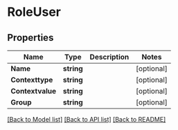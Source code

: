 # RoleUser

## Properties
Name | Type | Description | Notes
------------ | ------------- | ------------- | -------------
**Name** | **string** |  | [optional] 
**Contexttype** | **string** |  | [optional] 
**Contextvalue** | **string** |  | [optional] 
**Group** | **string** |  | [optional] 

[[Back to Model list]](../README.md#documentation-for-models) [[Back to API list]](../README.md#documentation-for-api-endpoints) [[Back to README]](../README.md)


